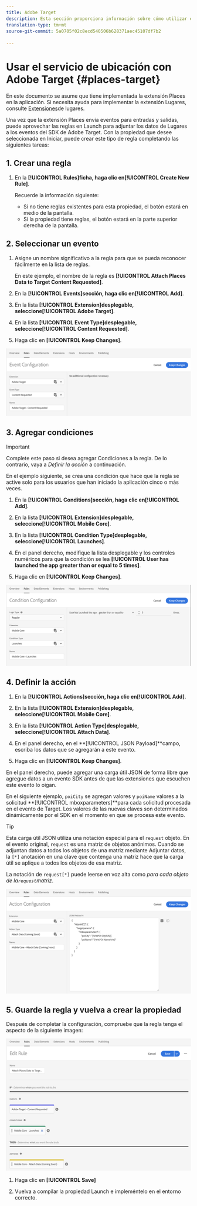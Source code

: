 ```yaml
---
title: Adobe Target
description: Esta sección proporciona información sobre cómo utilizar el servicio de ubicación con Adobe Target.
translation-type: tm+mt
source-git-commit: 5a0705f02c8ecd540506b628371aec45107df7b2

---
```



# Usar el servicio de ubicación con Adobe Target {#places-target}

En este documento se asume que tiene implementada la extensión Places en la aplicación. Si necesita ayuda para implementar la extensión Lugares, consulte [Extensiones](/help/places-ext-aep-sdks/places-extension/places-extension.md)de lugares.

Una vez que la extensión Places envía eventos para entradas y salidas, puede aprovechar las reglas en Launch para adjuntar los datos de Lugares a los eventos del SDK de Adobe Target. Con la propiedad que desee seleccionada en Iniciar, puede crear este tipo de regla completando las siguientes tareas:

## 1. Crear una regla

1. En la **[!UICONTROL Rules]**ficha, haga clic en**[!UICONTROL Create New Rule]**.

   Recuerde la información siguiente:

   * Si no tiene reglas existentes para esta propiedad, el botón estará en medio de la pantalla.
   * Si la propiedad tiene reglas, el botón estará en la parte superior derecha de la pantalla.

## 2. Seleccionar un evento

1. Asigne un nombre significativo a la regla para que se pueda reconocer fácilmente en la lista de reglas.

   En este ejemplo, el nombre de la regla es **[!UICONTROL Attach Places Data to Target Content Requested]**.

1. En la **[!UICONTROL Events]**sección, haga clic en**[!UICONTROL Add]**.

1. En la lista **[!UICONTROL Extension]**desplegable, seleccione**[!UICONTROL Adobe Target]**.

1. En la lista **[!UICONTROL Event Type]**desplegable, seleccione**[!UICONTROL Content Requested]**.

1. Haga clic en **[!UICONTROL Keep Changes]**.

![agregar un evento](/help/assets/ad-setEvent_target.png)

## 3. Agregar condiciones

>[!IMPORTANT]
>
>Complete este paso si desea agregar Condiciones a la regla. De lo contrario, vaya a *Definir la acción* a continuación.

En el ejemplo siguiente, se crea una condición que hace que la regla se active solo para los usuarios que han iniciado la aplicación cinco o más veces.

1. En la **[!UICONTROL Conditions]**sección, haga clic en**[!UICONTROL Add]**.

1. En la lista **[!UICONTROL Extension]**desplegable, seleccione**[!UICONTROL Mobile Core]**.

1. En la lista **[!UICONTROL Condition Type]**desplegable, seleccione**[!UICONTROL Launches]**.

1. En el panel derecho, modifique la lista desplegable y los controles numéricos para que la condición se lea **[!UICONTROL User has launched the app greater than or equal to 5 times]**.

1. Haga clic en **[!UICONTROL Keep Changes]**.

![agregar una condición](/help/assets/ad-setCondition_target.png)

## 4. Definir la acción

1. En la **[!UICONTROL Actions]**sección, haga clic en**[!UICONTROL Add]**.

1. En la lista **[!UICONTROL Extension]**desplegable, seleccione**[!UICONTROL Mobile Core]**.

1. En la lista **[!UICONTROL Action Type]**desplegable, seleccione**[!UICONTROL Attach Data]**.

1. En el panel derecho, en el **[!UICONTROL JSON Payload]**campo, escriba los datos que se agregarán a este evento.

1. Haga clic en **[!UICONTROL Keep Changes]**.

En el panel derecho, puede agregar una carga útil JSON de forma libre que agregue datos a un evento SDK antes de que las extensiones que escuchen este evento lo oigan.

En el siguiente ejemplo, `poiCity` se agregan valores y `poiName` valores a la solicitud **[!UICONTROL mboxparameters]**para cada solicitud procesada en el evento de Target. Los valores de las nuevas claves son determinados dinámicamente por el SDK en el momento en que se procesa este evento.

>[!TIP]
>
>Esta carga útil JSON utiliza una notación especial para el `request` objeto. En el evento original, `request` es una matriz de objetos anónimos. Cuando se adjuntan datos a todos los objetos de una matriz mediante Adjuntar datos, la `[*]` anotación en una clave que contenga una matriz hace que la carga útil se aplique a todos los objetos de esa matriz.
>
>La notación de `request[*]` puede leerse en voz alta como _para cada objeto de la`request`matriz_.

![definir la acción](/help/assets/ad-setAction-target.png)

## 5. Guarde la regla y vuelva a crear la propiedad

Después de completar la configuración, compruebe que la regla tenga el aspecto de la siguiente imagen:

![regla completada](/help/assets/ad-ruleComplete-target.png)

1. Haga clic en **[!UICONTROL Save]**

1. Vuelva a compilar la propiedad Launch e impleméntelo en el entorno correcto.
